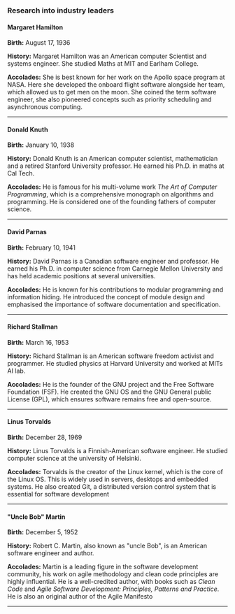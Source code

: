 ### Research into industry leaders


#### Margaret Hamilton
**Birth:** August 17, 1936

**History:** Margaret Hamilton was an American computer Scientist and systems engineer. She studied Maths at MIT and Earlham College.

**Accolades:** She is best known for her work on the Apollo space program at NASA. Here she developed the onboard flight software alongside her team, which allowed us to get men on the moon. She coined the term software engineer, she also pioneered concepts such as priority scheduling and asynchronous computing.

------------------------
#### Donald Knuth
**Birth:** January 10, 1938

**History:** Donald Knuth is an American computer scientist, mathematician and a retired Stanford University professor. He earned his Ph.D. in maths at Cal Tech.

**Accolades:** He is famous for his multi-volume work *The Art of Computer Programming*, which is a comprehensive monograph on algorithms and programming. He is considered one of the founding fathers of computer science.
 
---------------------------------
#### David Parnas
**Birth:** February 10, 1941

**History:** David Parnas is a Canadian software engineer and professor. He earned his Ph.D. in computer science from Carnegie Mellon University and has held academic positions at several universities.

**Accolades:** He is known for his contributions to modular programming and information hiding. He introduced the concept of module design and emphasised the importance of software documentation and specification.

--------------------------------
#### Richard Stallman
**Birth:** March 16, 1953

**History:** Richard Stallman is an American software freedom activist and programmer. He studied physics at Harvard University and worked at MITs AI lab.

**Accolades:** He is the founder of the GNU project and the Free Software Foundation (FSF). He created the GNU OS and the GNU General public License (GPL), which ensures software remains free and open-source.

-----------------
#### Linus Torvalds
**Birth:** December 28, 1969

**History:** Linus Torvalds is a Finnish-American software engineer. He studied computer science at the university of Helsinki.

**Accolades:** Torvalds is the creator of the Linux kernel, which is the core of the Linux OS. This is widely used in servers, desktops and embedded systems. He also created Git, a distributed version control system that is essential for software development

-------------
#### "Uncle Bob" Martin
**Birth:** December 5, 1952

**History:** Robert C. Martin, also known as "uncle Bob", is an American software engineer and author.

**Accolades:** Martin is a leading figure in the software development community, his work on agile methodology and clean code principles are highly influential. He is a well-credited author, with books such as *Clean Code* and *Agile Software Development: Principles, Patterns and Practice*. He is also an original author of the Agile Manifesto

------------------
